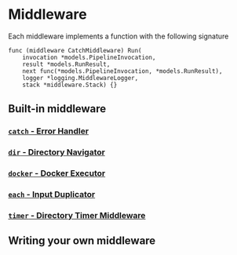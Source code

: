 # Middleware

Each middleware implements a function with the following signature

```
func (middleware CatchMiddleware) Run(
	invocation *models.PipelineInvocation,
	result *models.RunResult,
	next func(*models.PipelineInvocation, *models.RunResult),
	logger *logging.MiddlewareLogger,
	stack *middleware.Stack) {}
```



## Built-in middleware

### [`catch` - Error Handler](./catch)
### [`dir` - Directory Navigator](./dir)
### [`docker` - Docker Executor](./docker)
### [`each` - Input Duplicator](./each)
### [`timer` - Directory Timer Middleware](./timer)


## Writing your own middleware


